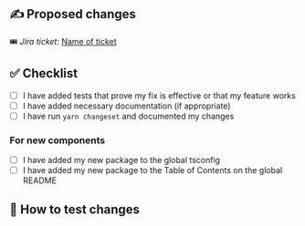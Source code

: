 ## ✍️ Proposed changes

<!-- Describe the big picture of your changes here and communicate why we should accept this pull request. If it fixes a bug or resolves a feature request, be sure to link to that issue. -->

🎟 _Jira ticket:_ [Name of ticket](https://jira.mongodb.org/browse/[name-of-ticket])

## ✅ Checklist

- [ ] I have added tests that prove my fix is effective or that my feature works
- [ ] I have added necessary documentation (if appropriate)
- [ ] I have run `yarn changeset` and documented my changes

### For new components

- [ ] I have added my new package to the global tsconfig
- [ ] I have added my new package to the Table of Contents on the global README

## 🧪 How to test changes

<!--
Explain or give steps of how to test your changes manually. Be as specific as you can – this will help the reviewer effectively and efficiently test and approve your changes. For bug fixes, this can often simply be the steps that you used to reproduce the bug.
-->
